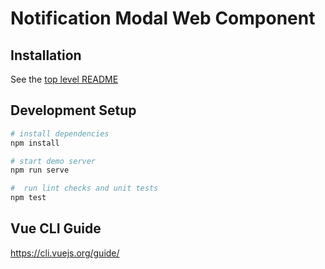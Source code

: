 # Notification Modal Web Component

## Installation

See the [top level README](../../README.md)

## Development Setup

```bash
# install dependencies
npm install

# start demo server
npm run serve

#  run lint checks and unit tests
npm test
```

## Vue CLI Guide

<https://cli.vuejs.org/guide/>
